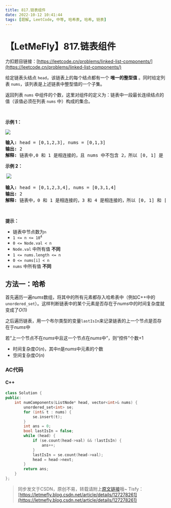 ```yaml
---
title: 817.链表组件
date: 2022-10-12 10:41:44
tags: [题解, LeetCode, 中等, 哈希表, 哈希, 链表]
---
```


# 【LetMeFly】817.链表组件

力扣题目链接：[https://leetcode.cn/problems/linked-list-components/](https://leetcode.cn/problems/linked-list-components/)

<p>给定链表头结点&nbsp;<code>head</code>，该链表上的每个结点都有一个 <strong>唯一的整型值</strong> 。同时给定列表&nbsp;<code>nums</code>，该列表是上述链表中整型值的一个子集。</p>

<p>返回列表&nbsp;<code>nums</code>&nbsp;中组件的个数，这里对组件的定义为：链表中一段最长连续结点的值（该值必须在列表&nbsp;<code>nums</code>&nbsp;中）构成的集合。</p>

<p>&nbsp;</p>

<p><strong>示例&nbsp;1：</strong></p>

<!-- <p><img src="https://assets.leetcode.com/uploads/2021/07/22/lc-linkedlistcom1.jpg" /></p> -->

<p><img src="https://img-blog.csdnimg.cn/06fae68410c945fc9c392ddca9a2c185.jpeg" /></p>

<pre>
<strong>输入:</strong> head = [0,1,2,3], nums = [0,1,3]
<strong>输出:</strong> 2
<strong>解释:</strong> 链表中,0 和 1 是相连接的，且 nums 中不包含 2，所以 [0, 1] 是 nums 的一个组件，同理 [3] 也是一个组件，故返回 2。</pre>

<p><strong>示例 2：</strong></p>

<!-- <p><strong>&nbsp;</strong><img src="https://assets.leetcode.com/uploads/2021/07/22/lc-linkedlistcom2.jpg" /></p> -->

<p><strong>&nbsp;</strong><img src="https://img-blog.csdnimg.cn/81397d1ff87c4fd5ad764a13232139a3.jpeg" /></p>

<pre>
<strong>输入:</strong> head = [0,1,2,3,4], nums = [0,3,1,4]
<strong>输出:</strong> 2
<strong>解释:</strong> 链表中，0 和 1 是相连接的，3 和 4 是相连接的，所以 [0, 1] 和 [3, 4] 是两个组件，故返回 2。</pre>

<p>&nbsp;</p>

<p><strong>提示：</strong></p>

<ul>
	<li>链表中节点数为<code>n</code></li>
	<li><code>1 &lt;= n &lt;= 10<sup>4</sup></code></li>
	<li><code>0 &lt;= Node.val &lt; n</code></li>
	<li><code>Node.val</code>&nbsp;中所有值 <strong>不同</strong></li>
	<li><code>1 &lt;= nums.length &lt;= n</code></li>
	<li><code>0 &lt;= nums[i] &lt; n</code></li>
	<li><code>nums</code> 中所有值 <strong>不同</strong></li>
</ul>


    
## 方法一：哈希

首先遍历一遍$nums$数组，将其中的所有元素都存入哈希表中（例如C++中的```unordered_set```）。这样判断链表中的某个元素是否存在于$nums$中的时间复杂度就变成了$O(1)$

之后遍历链表，用一个布尔类型的变量```lastIsIn```来记录链表的上一个节点是否存在于$nums$中

若“上一个节点不在$nums$中且这一个节点在$nums$中”，则“控件”个数+1

+ 时间复杂度$O(n)$，其中$n$是$nums$中元素的个数
+ 空间复杂度$O(n)$

### AC代码

#### C++

```cpp
class Solution {
public:
    int numComponents(ListNode* head, vector<int>& nums) {
        unordered_set<int> se;
        for (int& t : nums) {
            se.insert(t);
        }
        int ans = 0;
        bool lastIsIn = false;
        while (head) {
            if (se.count(head->val) && !lastIsIn) {
                ans++;
            }
            lastIsIn = se.count(head->val);
            head = head->next;
        }
        return ans;
    }
};
```

> 同步发文于CSDN，原创不易，转载请附上[原文链接](https://leetcode.letmefly.xyz/2022/10/12/LeetCode%200817.%E9%93%BE%E8%A1%A8%E7%BB%84%E4%BB%B6/)哦~
> Tisfy：[https://letmefly.blog.csdn.net/article/details/127278261](https://letmefly.blog.csdn.net/article/details/127278261)
